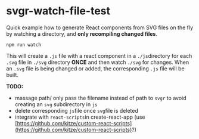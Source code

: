 # svgr-watch-file-test

Quick example how to generate React components from SVG files on the fly by watching a directory, and **only recompiling changed files**.

    npm run watch
    
This will create a `.js` file with a react component in a `./js`directory for each `.svg` file in `./svg` directory **ONCE** and then watch `./svg` for changes. When an `.svg` file is being changed or added, the corresponding `.js` file will be built.

**TODO:**
* massage path/ only pass the filename instead of path to `svgr` to avoid creating an `svg` subdirectory in `js`
* delete corresponding `js`file once `svg`file is deleted
* integrate with `react-scripts`in create-react-app (use [https://github.com/kitze/custom-react-scripts](https://github.com/kitze/custom-react-scripts)?)